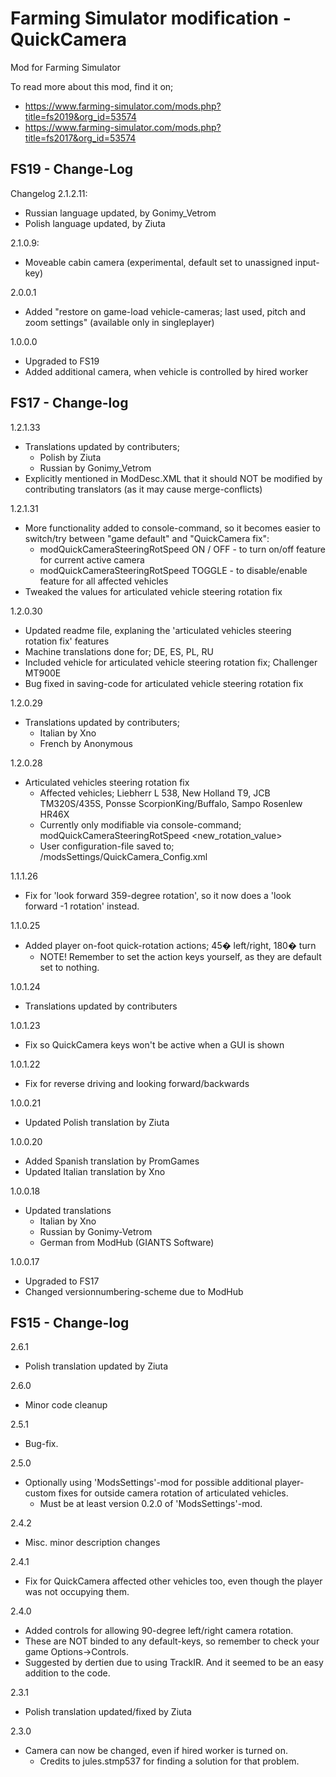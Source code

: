 # Farming Simulator modification - QuickCamera

Mod for Farming Simulator

To read more about this mod, find it on;
- https://www.farming-simulator.com/mods.php?title=fs2019&org_id=53574
- https://www.farming-simulator.com/mods.php?title=fs2017&org_id=53574


## FS19 - Change-Log

Changelog 2.1.2.11:
- Russian language updated, by Gonimy_Vetrom
- Polish language updated, by Ziuta

2.1.0.9:
- Moveable cabin camera (experimental, default set to unassigned input-key)

2.0.0.1
- Added "restore on game-load vehicle-cameras; last used, pitch and zoom settings" (available only in singleplayer)

1.0.0.0
- Upgraded to FS19
- Added additional camera, when vehicle is controlled by hired worker


## FS17 - Change-log

1.2.1.33
- Translations updated by contributers;
  - Polish by Ziuta
  - Russian by Gonimy_Vetrom
- Explicitly mentioned in ModDesc.XML that it should NOT be modified by contributing translators (as it may cause merge-conflicts)

1.2.1.31
- More functionality added to console-command, so it becomes easier to switch/try between "game default" and "QuickCamera fix":
  - modQuickCameraSteeringRotSpeed ON / OFF - to turn on/off feature for current active camera
  - modQuickCameraSteeringRotSpeed TOGGLE - to disable/enable feature for all affected vehicles
- Tweaked the values for articulated vehicle steering rotation fix

1.2.0.30
- Updated readme file, explaning the 'articulated vehicles steering rotation fix' features
- Machine translations done for; DE, ES, PL, RU
- Included vehicle for articulated vehicle steering rotation fix; Challenger MT900E
- Bug fixed in saving-code for articulated vehicle steering rotation fix

1.2.0.29
- Translations updated by contributers;
  - Italian by Xno
  - French by Anonymous

1.2.0.28
- Articulated vehicles steering rotation fix
  - Affected vehicles; Liebherr L 538, New Holland T9, JCB TM320S/435S, Ponsse ScorpionKing/Buffalo, Sampo Rosenlew HR46X
  - Currently only modifiable via console-command; modQuickCameraSteeringRotSpeed <new_rotation_value>
  - User configuration-file saved to; /modsSettings/QuickCamera_Config.xml

1.1.1.26
- Fix for 'look forward 359-degree rotation', so it now does a 'look forward -1 rotation' instead.

1.1.0.25
- Added player on-foot quick-rotation actions; 45� left/right, 180� turn
  - NOTE! Remember to set the action keys yourself, as they are default set to nothing.

1.0.1.24
- Translations updated by contributers

1.0.1.23
- Fix so QuickCamera keys won't be active when a GUI is shown

1.0.1.22
- Fix for reverse driving and looking forward/backwards

1.0.0.21
- Updated Polish translation by Ziuta

1.0.0.20
- Added Spanish translation by PromGames
- Updated Italian translation by Xno

1.0.0.18
- Updated translations
  - Italian by Xno
  - Russian by Gonimy-Vetrom
  - German from ModHub (GIANTS Software)

1.0.0.17
- Upgraded to FS17
- Changed versionnumbering-scheme due to ModHub


## FS15 - Change-log

2.6.1
- Polish translation updated by Ziuta

2.6.0
- Minor code cleanup

2.5.1
- Bug-fix.

2.5.0
- Optionally using 'ModsSettings'-mod for possible additional player-custom fixes for outside camera rotation of articulated vehicles.
  - Must be at least version 0.2.0 of 'ModsSettings'-mod.

2.4.2
- Misc. minor description changes

2.4.1
- Fix for QuickCamera affected other vehicles too, even though the player was not occupying them.

2.4.0
- Added controls for allowing 90-degree left/right camera rotation.
 - These are NOT binded to any default-keys, so remember to check your game Options->Controls.
 - Suggested by dertien due to using TrackIR. And it seemed to be an easy addition to the code.

2.3.1
- Polish translation updated/fixed by Ziuta

2.3.0
- Camera can now be changed, even if hired worker is turned on.
  - Credits to jules.stmp537 for finding a solution for that problem.
